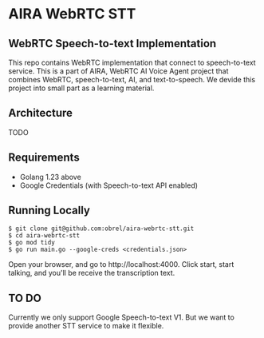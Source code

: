 # AIRA WebRTC STT

## WebRTC Speech-to-text Implementation

This repo contains WebRTC implementation that connect to speech-to-text service.
This is a part of AIRA, WebRTC AI Voice Agent project that combines WebRTC, speech-to-text, AI, and text-to-speech. We devide this project into small part as a learning material.

## Architecture
TODO

## Requirements
- Golang 1.23 above
- Google Credentials (with Speech-to-text API enabled)

## Running Locally
```
$ git clone git@github.com:obrel/aira-webrtc-stt.git
$ cd aira-webrtc-stt
$ go mod tidy
$ go run main.go --google-creds <credentials.json>
```

Open your browser, and go to http://localhost:4000. Click start, start talking, and you'll be receive the transcription text.

## TO DO
Currently we only support Google Speech-to-text V1. But we want to provide another STT service to make it flexible.
